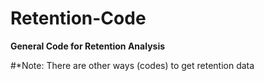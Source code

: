 # Retention-Code

**General Code for Retention Analysis**

#*Note: There are other ways (codes) to get retention data

